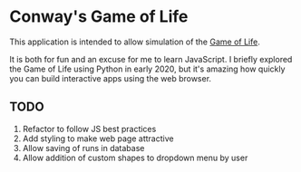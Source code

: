 # Conway's Game of Life

This application is intended to allow simulation of the [Game of Life](https://en.wikipedia.org/wiki/Conway%27s_Game_of_Life).

It is both for fun and an excuse for me to learn JavaScript.
I briefly explored the Game of Life using Python in early 2020, 
but it's amazing how quickly you can build interactive apps using the web browser.

## TODO
1. Refactor to follow JS best practices
2. Add styling to make web page attractive
3. Allow saving of runs in database
4. Allow addition of custom shapes to dropdown menu by user